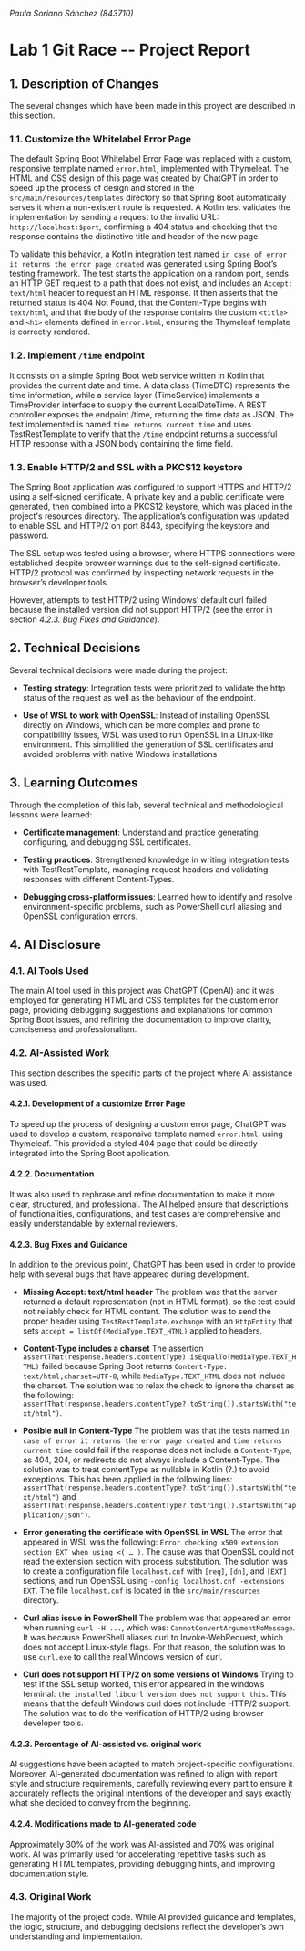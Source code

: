 *Paula Soriano Sánchez (843710)*
# Lab 1 Git Race -- Project Report

## 1. Description of Changes
The several changes which have been made in this proyect are described in this section.

### 1.1. Customize the Whitelabel Error Page
The default Spring Boot Whitelabel Error Page was replaced with a custom, responsive template named `error.html`, implemented with Thymeleaf. The HTML and CSS design of this page was created by ChatGPT in order to speed up the process of design and stored in the `src/main/resources/templates` directory so that Spring Boot automatically serves it when a non-existent route is requested. A Kotlin test validates the implementation by sending a request to the invalid URL: `http://localhost:$port`, confirming a 404 status and checking that the response contains the distinctive title and header of the new page.

To validate this behavior, a Kotlin integration test named `in case of error it returns the error page created` was generated using Spring Boot’s testing framework. The test starts the application on a random port, sends an HTTP GET request to a path that does not exist, and includes an `Accept: text/html` header to request an HTML response. It then asserts that the returned status is 404 Not Found, that the Content-Type begins with `text/html`, and that the body of the response contains the custom `<title>` and `<h1>` elements defined in `error.html`, ensuring the Thymeleaf template is correctly rendered.

### 1.2. Implement `/time` endpoint
It consists on a simple Spring Boot web service written in Kotlin that provides the current date and time.
A data class (TimeDTO) represents the time information, while a service layer (TimeService) implements a TimeProvider interface to supply the current LocalDateTime.
A REST controller exposes the endpoint /time, returning the time data as JSON.
The test implemented is named `time returns current time` and uses TestRestTemplate to verify that the `/time` endpoint returns a successful HTTP response with a JSON body containing the time field.


### 1.3. Enable HTTP/2 and SSL with a PKCS12 keystore
The Spring Boot application was configured to support HTTPS and HTTP/2 using a self-signed certificate. A private key and a public certificate were generated, then combined into a PKCS12 keystore, which was placed in the project's resources directory. The application’s configuration was updated to enable SSL and HTTP/2 on port 8443, specifying the keystore and password.

The SSL setup was tested using a browser, where HTTPS connections were established despite browser warnings due to the self-signed certificate. HTTP/2 protocol was confirmed by inspecting network requests in the browser’s developer tools.

However, attempts to test HTTP/2 using Windows’ default curl failed because the installed version did not support HTTP/2 (see the error in section *4.2.3. Bug Fixes and Guidance*).


## 2. Technical Decisions
Several technical decisions were made during the project:

- **Testing strategy**: Integration tests were prioritized to validate the http status of the request as well as the behaviour of the endpoint.

- **Use of WSL to work with OpenSSL**: Instead of installing OpenSSL directly on Windows, which can be more complex and prone to compatibility issues, WSL was used to run OpenSSL in a Linux-like environment. This simplified the generation of SSL certificates and avoided problems with native Windows installations

## 3. Learning Outcomes
Through the completion of this lab, several technical and methodological lessons were learned:

- **Certificate management**: Understand and practice generating, configuring, and debugging SSL certificates.

- **Testing practices**: Strengthened knowledge in writing integration tests with TestRestTemplate, managing request headers and validating responses with different Content-Types.

- **Debugging cross-platform issues**: Learned how to identify and resolve environment-specific problems, such as PowerShell curl aliasing and OpenSSL configuration errors.

## 4. AI Disclosure
### 4.1. AI Tools Used
The main AI tool used in this project was ChatGPT (OpenAI) and it was employed for generating HTML and CSS templates for the custom error page, providing debugging suggestions and explanations for common Spring Boot issues, and refining the documentation to improve clarity, conciseness and professionalism.

### 4.2. AI-Assisted Work
This section describes the specific parts of the project where AI assistance was used.

#### 4.2.1. Development of a customize Error Page
To speed up the process of designing a custom error page, ChatGPT was used to develop a custom, responsive template named `error.html`, using Thymeleaf.
This provided a styled 404 page that could be directly integrated into the Spring Boot application.

#### 4.2.2. Documentation
It was also used to rephrase and refine documentation to make it more clear, structured, and professional. The AI helped ensure that descriptions of functionalities, configurations, and test cases are comprehensive and easily understandable by external reviewers.

#### 4.2.3. Bug Fixes and Guidance
In addition to the previous point, ChatGPT has been used in order to provide help with several bugs that have appeared during development.

- **Missing Accept: text/html header**
The problem was that the server returned a default representation (not in HTML format), so the test could not reliably check for HTML content.
The solution was to send the proper header using `TestRestTemplate.exchange` with an `HttpEntity` that sets `accept = listOf(MediaType.TEXT_HTML)` applied to headers.

- **Content-Type includes a charset**
The assertion `assertThat(response.headers.contentType).isEqualTo(MediaType.TEXT_HTML)` failed because Spring Boot returns `Content-Type: text/html;charset=UTF-8`, while `MediaType.TEXT_HTML` does not include the charset.
The solution was to relax the check to ignore the charset as the following: `assertThat(response.headers.contentType?.toString()).startsWith("text/html")`.

- **Posible null in Content-Type**
The problem was that the tests named `in case of error it returns the error page created` and `time returns current time` could fail if the response does not include a `Content-Type`, as 404, 204, or redirects do not always include a Content-Type.
The solution was to treat contentType as nullable in Kotlin (?.) to avoid exceptions. This has been applied in the following lines: `assertThat(response.headers.contentType?.toString()).startsWith("text/html")` and `assertThat(response.headers.contentType?.toString()).startsWith("application/json")`.

- **Error generating the certificate with OpenSSL in WSL**
The error that appeared in WSL was the following: `Error checking x509 extension section EXT when using <( … )`.
The cause was that OpenSSL could not read the extension section with process substitution.
The solution was to create a configuration file `localhost.cnf` with `[req]`, `[dn]`, and `[EXT]` sections, and run OpenSSL using `-config localhost.cnf -extensions EXT`. The file `localhost.cnf` is located in the `src/main/resources` directory. 

- **Curl alias issue in PowerShell**
The problem was that appeared an error when running `curl -H ...`, which was: `CannotConvertArgumentNoMessage`.
It was because PowerShell aliases curl to Invoke-WebRequest, which does not accept Linux-style flags.
For that reason, the solution was to use `curl.exe` to call the real Windows version of curl.

- **Curl does not support HTTP/2 on some versions of Windows**
Trying to test if the SSL setup worked, this error appeared in the windows terminal: `the installed libcurl version does not support this`. This means that the default Windows curl does not include HTTP/2 support.
The solution was to do the verification of HTTP/2 using browser developer tools.

#### 4.2.3. Percentage of AI-assisted vs. original work
AI suggestions have been adapted to match project-specific configurations.
Moreover, AI-generated documentation was refined to align with report style and structure requirements, carefully reviewing every part to ensure it accurately reflects the original intentions of the developer and says exactly what she decided to convey from the beginning.

#### 4.2.4. Modifications made to AI-generated code
Approximately 30% of the work was AI-assisted and 70% was original work.
AI was primarily used for accelerating repetitive tasks such as generating HTML templates, providing debugging hints, and improving documentation style.

### 4.3. Original Work
The majority of the project code. While AI provided guidance and templates, the logic, structure, and debugging decisions reflect the developer’s own understanding and implementation.